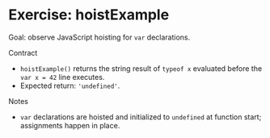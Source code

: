 # Exercise: hoistExample

Goal: observe JavaScript hoisting for `var` declarations.

Contract
- `hoistExample()` returns the string result of `typeof x` evaluated before the `var x = 42` line executes.
- Expected return: `'undefined'`.

Notes
- `var` declarations are hoisted and initialized to `undefined` at function start; assignments happen in place.

